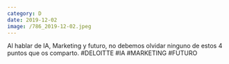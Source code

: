 ```yaml
--- 
category: D 
date: 2019-12-02 
image: /786_2019-12-02.jpeg 
--- 
```


Al hablar de IA, Marketing y futuro, no debemos olvidar ninguno de estos 4 puntos que os comparto. #DELOITTE #IA #MARKETING #FUTURO
